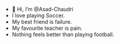 - 👋 Hi, I’m @Asad-Chaudri
- I love playing Soccer.
- My best friend is failure.
- My favourite teacher is pain.
- Nothing feels better than playing football.

<!---
Asad-Chaudri/Asad-Chaudri is a ✨ special ✨ repository because its `README.md` (this file) appears on your GitHub profile.
You can click the Preview link to take a look at your changes.
--->
